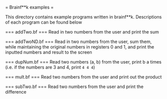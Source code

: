 = Brainf**k examples =

This directory contains example programs written in brainf**k. Descriptions of each program can be found below

=== addTwo.bf ===
Read in two numbers from the user and print the sum

=== addTwoND.bf ===
Read in two numbers from the user, sum them, while maintaining the original numbers in registers 0 and 1, and print the inputted numbers and result to the screen

=== dupNum.bf ===
Read two numbers (a, b) from the user, print b a times (i.e. if the numbers are 3 and 4, print `4 4 4`)

=== mult.bf ===
Read two numbers from the user and print out the product

=== subTwo.bf ===
Read two numbers from the user and print the difference

